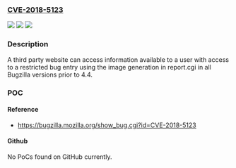 ### [CVE-2018-5123](https://cve.mitre.org/cgi-bin/cvename.cgi?name=CVE-2018-5123)
![](https://img.shields.io/static/v1?label=Product&message=Bugzilla&color=blue)
![](https://img.shields.io/static/v1?label=Version&message=All%20versions%20prior%20to%20Bugzilla%204.4%20&color=brightgreen)
![](https://img.shields.io/static/v1?label=Vulnerability&message=Improper%20Access%20Control&color=brightgreen)

### Description

A third party website can access information available to a user with access to a restricted bug entry using the image generation in report.cgi in all Bugzilla versions prior to 4.4.

### POC

#### Reference
- https://bugzilla.mozilla.org/show_bug.cgi?id=CVE-2018-5123

#### Github
No PoCs found on GitHub currently.

